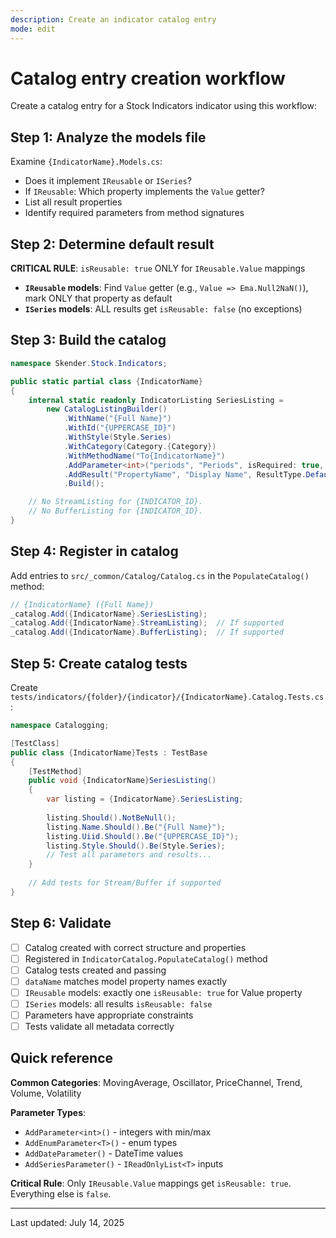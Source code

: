 ```yaml
---
description: Create an indicator catalog entry
mode: edit
---
```


# Catalog entry creation workflow

Create a catalog entry for a Stock Indicators indicator using this workflow:

## Step 1: Analyze the models file

Examine `{IndicatorName}.Models.cs`:

- Does it implement `IReusable` or `ISeries`?
- If `IReusable`: Which property implements the `Value` getter?
- List all result properties
- Identify required parameters from method signatures

## Step 2: Determine default result

**CRITICAL RULE**: `isReusable: true` ONLY for `IReusable.Value` mappings

- **`IReusable` models**: Find `Value` getter (e.g., `Value => Ema.Null2NaN()`), mark ONLY that property as default
- **`ISeries` models**: ALL results get `isReusable: false` (no exceptions)

## Step 3: Build the catalog

```csharp
namespace Skender.Stock.Indicators;

public static partial class {IndicatorName}
{
    internal static readonly IndicatorListing SeriesListing =
        new CatalogListingBuilder()
            .WithName("{Full Name}")
            .WithId("{UPPERCASE_ID}")
            .WithStyle(Style.Series)
            .WithCategory(Category.{Category})
            .WithMethodName("To{IndicatorName}")
            .AddParameter<int>("periods", "Periods", isRequired: true, defaultValue: 20, minimum: 2, maximum: 250)
            .AddResult("PropertyName", "Display Name", ResultType.Default, isReusable: true) // Only if IReusable.Value
            .Build();

    // No StreamListing for {INDICATOR_ID}.
    // No BufferListing for {INDICATOR_ID}.
}
```

## Step 4: Register in catalog

Add entries to `src/_common/Catalog/Catalog.cs` in the `PopulateCatalog()` method:

```csharp
// {IndicatorName} ({Full Name})
_catalog.Add({IndicatorName}.SeriesListing);
_catalog.Add({IndicatorName}.StreamListing);  // If supported
_catalog.Add({IndicatorName}.BufferListing);  // If supported
```

## Step 5: Create catalog tests

Create `tests/indicators/{folder}/{indicator}/{IndicatorName}.Catalog.Tests.cs`:

```csharp
namespace Catalogging;

[TestClass]
public class {IndicatorName}Tests : TestBase
{
    [TestMethod]
    public void {IndicatorName}SeriesListing()
    {
        var listing = {IndicatorName}.SeriesListing;
        
        listing.Should().NotBeNull();
        listing.Name.Should().Be("{Full Name}");
        listing.Uiid.Should().Be("{UPPERCASE_ID}");
        listing.Style.Should().Be(Style.Series);
        // Test all parameters and results...
    }
    
    // Add tests for Stream/Buffer if supported
}
```

## Step 6: Validate

- [ ] Catalog created with correct structure and properties
- [ ] Registered in `IndicatorCatalog.PopulateCatalog()` method
- [ ] Catalog tests created and passing
- [ ] `dataName` matches model property names exactly
- [ ] `IReusable` models: exactly one `isReusable: true` for Value property
- [ ] `ISeries` models: all results `isReusable: false`
- [ ] Parameters have appropriate constraints
- [ ] Tests validate all metadata correctly

## Quick reference

**Common Categories**: MovingAverage, Oscillator, PriceChannel, Trend, Volume, Volatility

**Parameter Types**:

- `AddParameter<int>()` - integers with min/max
- `AddEnumParameter<T>()` - enum types
- `AddDateParameter()` - DateTime values
- `AddSeriesParameter()` - `IReadOnlyList<T>` inputs

**Critical Rule**: Only `IReusable.Value` mappings get `isReusable: true`. Everything else is `false`.

---
Last updated: July 14, 2025
